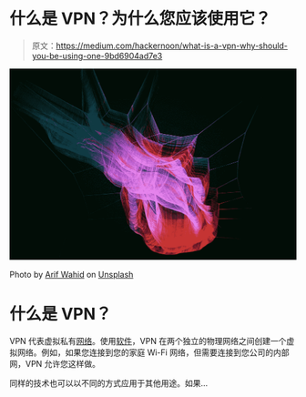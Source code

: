 # 什么是 VPN？为什么您应该使用它？

> 原文：<https://medium.com/hackernoon/what-is-a-vpn-why-should-you-be-using-one-9bd6904ad7e3>

![](img/a3bbc4e6a3240412440ceb9fee944a66.png)

Photo by [Arif Wahid](https://unsplash.com/@arifrw?utm_source=medium&utm_medium=referral) on [Unsplash](https://unsplash.com?utm_source=medium&utm_medium=referral)

# 什么是 VPN？

VPN 代表虚拟私有[网络](https://hackernoon.com/tagged/network)。使用[软件](https://hackernoon.com/tagged/software)，VPN 在两个独立的物理网络之间创建一个虚拟网络。例如，如果您连接到您的家庭 Wi-Fi 网络，但需要连接到您公司的内部网，VPN 允许您这样做。

同样的技术也可以以不同的方式应用于其他用途。如果…